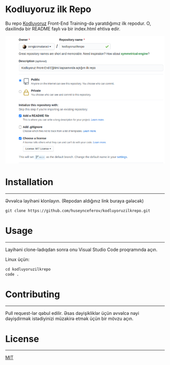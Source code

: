 # Kodluyoruz ilk Repo

Bu repo [Kodluyoruz](https://www.kodluyoruz.org/) Front-End Training-də yaratdığımız ilk repodur. O, daxilində bir README faylı və bir index.html ehtiva edir.

![Screenshoot](https://raw.githubusercontent.com/Kodluyoruz/taskforce/main/git/odev1/figures/github.png)

# Installation
---

Əvvəlcə layihəni klonlayın. (Repodan aldığınız link buraya gələcək)

```
git clone https://github.com/huseynceferov/kodluyoruzilkrepo.git
```

# Usage
---

Layihəni clone-ladıqdan sonra onu Visual Studio Code proqramında açın.

Linux üçün:

```
cd kodluyoruzilkrepo
code .
```

# Contributing
---

Pull request-lər qəbul edilir. Əsas dəyişikliklər üçün əvvəlcə nəyi dəyişdirmək istədiyinizi müzakirə etmək üçün bir mövzu açın.

# License
---

[MIT](https://choosealicense.com/licenses/mit/)
